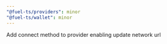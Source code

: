 ```yaml
---
"@fuel-ts/providers": minor
"@fuel-ts/wallet": minor
---
```


Add connect method to provider enabling update network url
